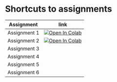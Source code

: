 # Shortcuts to assignments 

|Assignment|link|
|--------------------|-----------------------|
|Assignment 1|<a href="https://colab.research.google.com/github/simon-mellergaard/GAI-with-LLMs/blob/main/Project%20codes/Assignment01.ipynb" target="_parent"><img src="https://colab.research.google.com/assets/colab-badge.svg" alt="Open In Colab"/></a>|
|Assignment 2|<a href="https://colab.research.google.com/github/simon-mellergaard/GAI-with-LLMs/blob/main/Project%20codes/Assignment02.ipynb" target="_parent"><img src="https://colab.research.google.com/assets/colab-badge.svg" alt="Open In Colab"/></a>|
|Assignment 3| |
|Assignment 4| |
|Assignment 5| |
|Assignment 6| |







